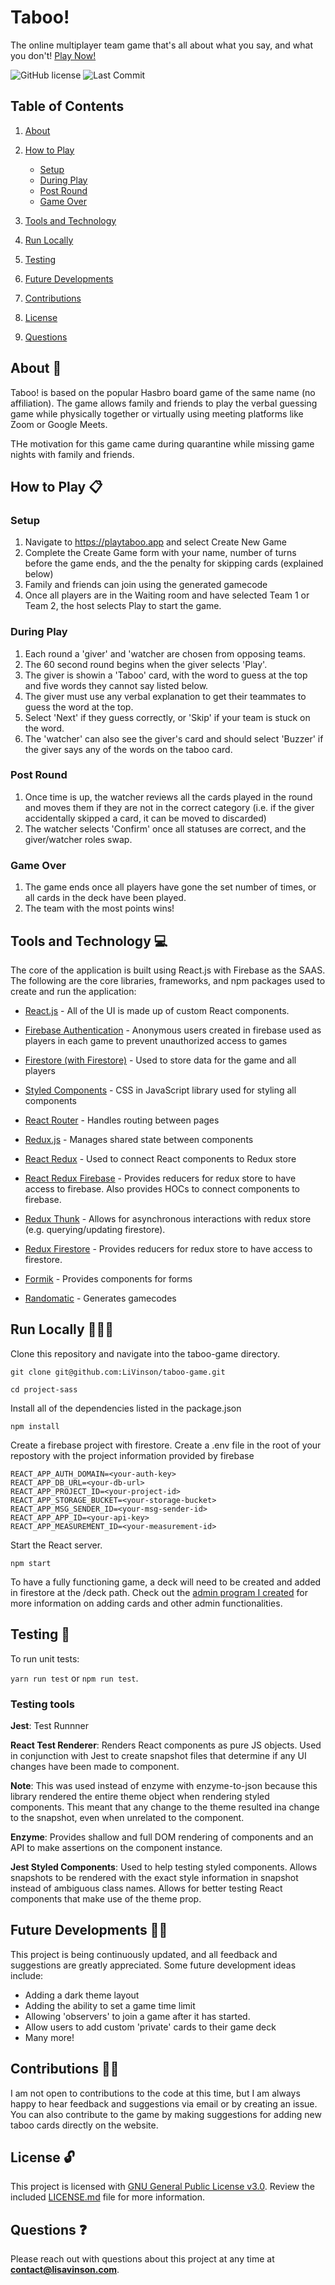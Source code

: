 # Taboo!

The online multiplayer team game that's all about what you say, and what you don't! [Play Now!](https://playtaboo.app)

![GitHub license](https://img.shields.io/github/license/liVinson/taboo-game)
![Last Commit](https://img.shields.io/github/last-commit/livinson/taboo-game)
## Table of Contents

1. [About](#about)

2. [How to Play](#how-to-play)
    * [Setup](#setup)
    * [During Play](#during-play)
    * [Post Round](#post-round)
    * [Game Over](#game-over)

3. [Tools and Technology](#tools-and-technology)

4. [Run Locally](#run-locally)

5. [Testing](#testing)

6. [Future Developments](#future)

7. [Contributions](#contributions)

8. [License](#license)

9.  [Questions](#questions)

## About <a id="about">📝</a>

Taboo! is based on the popular Hasbro board game of the same name (no affiliation). The game allows family and friends to play the verbal guessing game while physically together or virtually using meeting platforms like Zoom or Google Meets.

THe motivation for this game came during quarantine while missing game nights with family and friends.

## How to Play <a id="how-to-play">📋</a>
### Setup
1. Navigate to https://playtaboo.app and select Create New Game
2. Complete the Create Game form with your name, number of turns before the game ends, and the the penalty for skipping cards (explained below)
3. Family and friends can join using the generated gamecode
4. Once all players are in the Waiting room and have selected Team 1 or Team 2, the host selects Play to start the game.

### During Play

1. Each round a 'giver' and 'watcher are chosen from opposing teams.
2. The 60 second round begins when the giver selects 'Play'.
3. The giver is showin a 'Taboo' card, with the word to guess at the top and five words they cannot say listed below.
4. The giver must use any verbal explanation to get their teammates to guess the word at the top.
5. Select 'Next' if they guess correctly, or 'Skip' if your team is stuck on the word.
6. The 'watcher' can also see the giver's card and should select 'Buzzer' if the giver says any of the words on the taboo card.

### Post Round
1. Once time is up, the watcher reviews all the cards played in the round and moves them if they are not in the correct category (i.e. if the giver accidentally skipped a card, it can be moved to discarded)
2. The watcher selects 'Confirm' once all statuses are correct, and the giver/watcher roles swap.

### Game Over
1. The game ends once all players have gone the set number of times, or all cards in the deck have been played.
2. The team with the most points wins!

## Tools and Technology <a id="tools-and-technology">💻</a>

The core of the application is built using React.js with Firebase as the SAAS. The following are the core libraries, frameworks, and npm packages used to create and run the application:

* [React.js](https://reactjs.org/) - All of the UI is made up of custom React components.
* [Firebase Authentication](https://firebase.google.com/products/auth) - Anonymous users created in firebase used as players in each game to prevent unauthorized access to games
* [Firestore (with Firestore)](https://firebase.google.com/products/firestore) - Used to store data for the game and all players
* [Styled Components]() - CSS in JavaScript library used for styling all components 
* [React Router](https://reactrouter.com/) - Handles routing between pages
* [Redux.js](https://redux.js.org/) - Manages shared state between components
* [React Redux](https://react-redux.js.org/) - Used to connect React components to Redux store
* [React Redux Firebase](http://react-redux-firebase.com/) - Provides reducers for redux store to have access to firebase. Also provides HOCs to connect components to firebase.
* [Redux Thunk](https://www.npmjs.com/package/redux-thunk) - Allows for asynchronous interactions with redux store (e.g. querying/updating firestore).
* [Redux Firestore](https://www.npmjs.com/package/redux-firestore) - Provides reducers for redux store to have access to firestore.
* [Formik](https://formik.org/) - Provides components for forms

* [Randomatic](https://www.npmjs.com/package/randomatic) - Generates gamecodes
  
## Run Locally <a id="run-locally">🏃🏿‍♀️</a>

Clone this repository and navigate into the taboo-game directory.

```git clone git@github.com:LiVinson/taboo-game.git```

```cd project-sass```

Install all of the dependencies listed in the package.json

```npm install```

Create a firebase project with firestore. Create a .env file in the root of your repostory with the project information provided by firebase

```REACT_APP_API_KEY=<your-api-key>
REACT_APP_AUTH_DOMAIN=<your-auth-key>
REACT_APP_DB_URL=<your-db-url>
REACT_APP_PROJECT_ID=<your-project-id>
REACT_APP_STORAGE_BUCKET=<your-storage-bucket>
REACT_APP_MSG_SENDER_ID=<your-msg-sender-id>
REACT_APP_APP_ID=<your-api-key>
REACT_APP_MEASUREMENT_ID=<your-measurement-id>
```

Start the React server.

```npm start```

To have a fully functioning game, a deck will need to be created and added in firestore at the /deck path. Check out the [admin program I created](https://github.com/LiVinson/taboo-game-back) for more information on adding cards and other admin functionalities.

## Testing <a id="testing">🧪</a>

To run unit tests:

```yarn run test``` or ```npm run test```.

### Testing tools

**Jest**: Test Runnner

**React Test Renderer**: Renders React components as pure JS objects. Used in conjunction with Jest to create snapshot files that determine if any UI changes have been made to component.

**Note**: This was used instead of enzyme with enzyme-to-json because this library rendered the entire theme object when rendering styled components. This meant that any change to the theme resulted ina change to the snapshot, even when unrelated to the component.

**Enzyme**: Provides shallow and full DOM rendering of components and an API to make assertions on  the component instance.

**Jest Styled Components**: Used to help testing styled components. Allows snapshots to be rendered with the exact style information in snapshot instead of ambiguous class names. Allows for better testing React components that make use of the theme prop.

## Future Developments <a id="future">🤝🔮</a> 

This project is being continuously updated, and all feedback and suggestions are greatly appreciated. Some future development ideas include:

* Adding a dark theme layout
* Adding the ability to set a game time limit
* Allowing 'observers' to join a game after it has started.
* Allow users to add custom 'private' cards to their game deck
* Many more!
  
## Contributions <a id="contributions">🤝🏾</a> 

I am not open to contributions to the code at this time, but I am always happy to hear feedback and suggestions via email or by creating an issue. You can also contribute to the game by making suggestions for adding new taboo cards directly on the website.

## License <a id="license">🔓</a>

This project is licensed with [GNU General Public License v3.0](https://choosealicense.com/licenses/gpl-3.0/#). Review the included [LICENSE.md](https://github.com/LiVinson/taboo-game/blob/master/LICENSE) file for more information.

## Questions <a id="questions">❓</a> 

 Please reach out with questions about this project at any time at **contact@lisavinson.com**.
